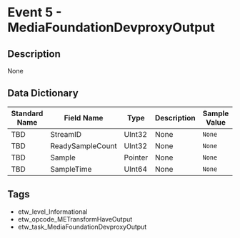 # Event 5 - MediaFoundationDevproxyOutput

## Description
None

## Data Dictionary
|Standard Name|Field Name|Type|Description|Sample Value|
|---|---|---|---|---|
|TBD|StreamID|UInt32|None|`None`|
|TBD|ReadySampleCount|UInt32|None|`None`|
|TBD|Sample|Pointer|None|`None`|
|TBD|SampleTime|UInt64|None|`None`|

## Tags
* etw_level_Informational
* etw_opcode_METransformHaveOutput
* etw_task_MediaFoundationDevproxyOutput